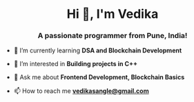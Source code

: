 
<h1 align="center">Hi 👋, I'm Vedika</h1>
<h3 align="center">A passionate programmer from Pune, India!</h3>





- 🌱 I’m currently learning **DSA and Blockchain Development**

- 🤝 I’m interested in **Building projects in C++**

- 💬 Ask me about **Frontend Development, Blockchain Basics**

- 📫 How to reach me **vedikasangle@gmail.com**
